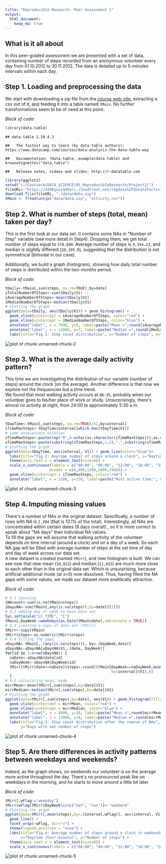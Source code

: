 ```yaml
---
title: "Reproducible Research: Peer Assessment 1"
output: 
  html_document:
    keep_md: true
---
```


## What is it all about  
In this peer-graded assessment we are presented with a set of data, containing number of steps recorded from  an anonymous volunteer every day from 01.10.2012 to 30.11.2012. The data is detailed up to 5-minutes intervals within each day.
  
## Step 1. Loading and preprocessing the data
  

We start with downloading a zip file from the [course web-site](https://d396qusza40orc.cloudfront.net/repdata%2Fdata%2Factivity.zip), extracting a csv out of it, and feeding it into a table named ```tMain```. No further transformations seem to be of need at this point.  
  
_Block of code:_  

```r
library(data.table)
```

```
## data.table 1.10.4.3
```

```
##   The fastest way to learn (by data.table authors): https://www.datacamp.com/courses/data-analysis-the-data-table-way
```

```
##   Documentation: ?data.table, example(data.table) and browseVignettes("data.table")
```

```
##   Release notes, videos and slides: http://r-datatable.com
```

```r
library(ggplot2)
setwd("i:/CourserA/DATA_SCIENCE/05_ReproducibleResearch/Project1/")
fileURL<-"https://d396qusza40orc.cloudfront.net/repdata%2Fdata%2Factivity.zip"
download.file(fileURL, "./data/data.zip")
tMain <- fread(unzip("data/data.zip", "activity.csv"))
```
  
## Step 2. What is number of steps (total, mean) taken per day?  
This is the first look at our data set. It contains some NAs in "Number of Step" variable (see more detail in Step4). Dropping them, we get total number of steps equal to `570,608`. Average number of steps is `9,354.23`, and median is slightly different (`10,395.0`), suggesting that the distribution is not symmetrical (bimodal in our case).  
  
Additionally, we build a graph (histogram), showing how daily total number of steps is distributed within the two-months period.  
  
  
_Block of code:_  

```r
tDaily<-tMain[,sum(steps, na.rm=TRUE),by=date]
iTotalNumberOfSteps<-sum(tDaily$V1)
iAverageNumberOfSteps<-mean(tDaily$V1)
iMedianNumberOfSteps<-median(tDaily$V1)
# plotting the graph
ggplot(data=tDaily, aes(tDaily$V1)) + geom_histogram() +
  geom_vline(xintercept = iAverageNumberOfSteps, color="red") +
  geom_vline(xintercept = iMedianNumberOfSteps, color="blue") +
  annotate("label", x = 7000, y=8, label=paste("Mean =",round(iAverageNumberOfSteps,1)), size=3, color="red") +
  annotate("label", x = 13000, y=7, label=paste("Median =",round(iMedianNumberOfSteps,1)), size=3, color="blue") +
  labs(title="Fig.1: Step count distribution", x="Number of steps", y="Days with set number of steps")
```

![plot of chunk unnamed-chunk-2](figure/unnamed-chunk-2-1.png)
  
  
## Step 3. What is the average daily activity pattern?
  
This time we are investigating the distribution of our variable (number of steps) around the clock (on the average). Another difference is that now we explore not the frequencies but a time trend.  
We found that most walking activity occurs at `08:35`, probably when our volunteer goes to his/her place of work or study. Unsurprisingly, there's almost no activity at night, from 24:00 to approximately 5:30 a.m.
  
_Block of code:_  

```r
tDayTime<-tMain[,sum(steps, na.rm=TRUE)/61,by=interval]
iTimeMaxSteps<-tDayTime$interval[which.max(tDayTime$V1)]
# some unnecessary niceties
sTimeMaxSteps<-paste(rep("0",4-nchar(as.character(iTimeMaxSteps))),as.character(iTimeMaxSteps),sep="")
sTimeMaxSteps<-paste(substring(sTimeMaxSteps,1,2),":",substring(sTimeMaxSteps,3,4),sep="")
# plotting the graph
ggplot(data=tDayTime, aes(interval, V1)) + geom_line(color="blue")+
  labs(title="Fig.2: Average number of steps around a clock", x="Daytime (hour:minute)", y="Number of steps")+
  theme(axis.text.x = element_text(size=8)) + 
  scale_x_continuous(labels = c("00:00", "06:00", "12:00", "18:00", "24:00"), 
                    breaks = c(0,600,1200,1800,2400)) +
  geom_vline(xintercept = iTimeMaxSteps, color="red") +
  annotate("label", x = 1300, y=150, label=paste("Most active time:", sTimeMaxSteps), size=3, color="red")
```

![plot of chunk unnamed-chunk-3](figure/unnamed-chunk-3-1.png)
  
  
## Step 4. Imputing missing values
  
  There's a number of NAs in the original dataset. Specifically, a number of rows with NA is `2,304` (that is 13.1% of the total). Interestingly, all NAs are concentrated within certain dates (8 days overall) , so it is more correct to speak about "NA days" than individual NA values.  
  To fill the gaps we will assume that walking activity of the volunteer depends on time interval (around a clock) and on a day of a week. So each NA gap will be filled with average number of steps at the set time of day and day of week across our data set.  
  A new dataset is created (named `tMirr`), and new histogram is built. We can see now that new mean (`10,821`) and median (`11,015`) are much more close to each other than in the original data set. Which is unsurprising, because artificial additional mode (at x=0) now dissolved. Thus, having filled the NA gaps with some values, we made our dataset more analitically attractive.
  
_Block of code:_  

```r
# 4.1 Counting
iNAcount<-sum(is.na(tMain$steps))
iDaysNA<-sum(tMain[,any(is.na(steps)),by=date][[2]])
# 4.2 adding day of week to main data set
Sys.setlocale("LC_TIME", "C")
tMain[,DayWeek:=weekdays(as.Date(tMain$date),abbreviate = TRUE)]
# 4.3 creating a copy of data set (tMirr)
tMirr<-copy(tMain)
tMirr$steps<-as.numeric(tMirr$steps)
# 4.4 Filling the gaps
vDaysNA<-tMain[,.(any(is.na(steps))), by=.(DayWeek,date)]
vDaysNA<-vDaysNA[vDaysNA$V1,.(date, DayWeek)]
for(id in 1:nrow(vDaysNA)) {
  naDate<-vDaysNA$date[id]
  naDayWeek<-vDaysNA$DayWeek[id]
  tMirr[tMirr$date==naDate]$steps<-round((tMain[DayWeek==naDayWeek,mean(steps, na.rm = TRUE),
                                                by=interval]$V1),0)
  }
# 4.5 calculating mean, mode
mirrMean<-mean(tMirr[,sum(steps),by=date]$V1)
mirrMedian<-median(tMirr[,sum(steps),by=date]$V1)
# Plotting the graph
ggplot(data=tMirr[,sum(steps),by=date], aes(V1)) + geom_histogram(fill="cyan") +
  geom_vline(xintercept = mirrMean, color="red") +
  geom_vline(xintercept = mirrMedian, color="blue") +
  annotate("label", x = 8000, y=10, label=paste("Mean =",round(mirrMean,1)),size=3, color="red") +
  annotate("label", x = 13000, y=8, label=paste("Median =",round(mirrMedian,1)),size=3, color="blue") +
  labs(title="Fig.3: Step count distribution after the remove of NAs", x="Number of steps", 
       y="Days with set number of steps")
```

![plot of chunk unnamed-chunk-4](figure/unnamed-chunk-4-1.png)
  
## Step 5. Are there differences in activity patterns between weekdays and weekends?
  
  Indeed, as the graph shows, on weekends our volunteer is on the average more active throughout the day. There's no pronounced peak like on weekdays in the morning, and he starts to move around a little bit later.
  
_Block of code:_  

```r
tMirr[,wFlag:="weekday"]
tMirr$wFlag[tMirr$DayWeek%in%c("Sat", "Sun")]<-"weekend"
# Plotting the graph
ggplot(data=tMirr[,mean(steps),by=.(interval,wFlag)], aes(interval, V1, color=factor(wFlag))) +
  geom_line() +
  facet_wrap(~wFlag, dir="v") +
  theme(legend.position = "none") +
  labs(title="Fig.4: Average number of steps around a clock in weekends and weekdays",
       x="Daytime (hour:minute)", y="Number of steps") +
  theme(axis.text.x = element_text(size=8)) +
  scale_x_continuous(labels = c("00:00", "06:00", "12:00", "18:00", "24:00"), breaks = c(0,600,1200,1800,2400))
```

![plot of chunk unnamed-chunk-5](figure/unnamed-chunk-5-1.png)

